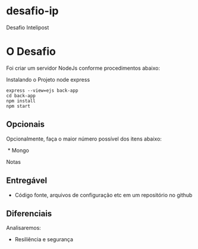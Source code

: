 # desafio-ip
Desafio Intelipost

# O Desafio

Foi criar um servidor NodeJs conforme procedimentos abaixo:

Instalando o Projeto node express

	express --view=ejs back-app
	cd back-app
	npm install	
	npm start

## Opcionais

Opcionalmente, faça o maior número possível dos itens abaixo:

  * Mongo

Notas

## Entregável

  * Código fonte, arquivos de configuração etc em um repositório no github

## Diferenciais

Analisaremos:
  - Resiliência e segurança

